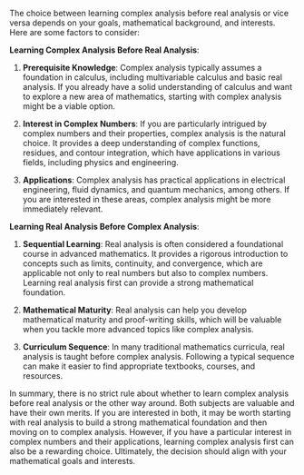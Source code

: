 The choice between learning complex analysis before real analysis or vice versa depends on your goals, mathematical background, and interests. Here are some factors to consider:

**Learning Complex Analysis Before Real Analysis**:

1. **Prerequisite Knowledge**: Complex analysis typically assumes a foundation in calculus, including multivariable calculus and basic real analysis. If you already have a solid understanding of calculus and want to explore a new area of mathematics, starting with complex analysis might be a viable option.

2. **Interest in Complex Numbers**: If you are particularly intrigued by complex numbers and their properties, complex analysis is the natural choice. It provides a deep understanding of complex functions, residues, and contour integration, which have applications in various fields, including physics and engineering.

3. **Applications**: Complex analysis has practical applications in electrical engineering, fluid dynamics, and quantum mechanics, among others. If you are interested in these areas, complex analysis might be more immediately relevant.

**Learning Real Analysis Before Complex Analysis**:

1. **Sequential Learning**: Real analysis is often considered a foundational course in advanced mathematics. It provides a rigorous introduction to concepts such as limits, continuity, and convergence, which are applicable not only to real numbers but also to complex numbers. Learning real analysis first can provide a strong mathematical foundation.

2. **Mathematical Maturity**: Real analysis can help you develop mathematical maturity and proof-writing skills, which will be valuable when you tackle more advanced topics like complex analysis.

3. **Curriculum Sequence**: In many traditional mathematics curricula, real analysis is taught before complex analysis. Following a typical sequence can make it easier to find appropriate textbooks, courses, and resources.

In summary, there is no strict rule about whether to learn complex analysis before real analysis or the other way around. Both subjects are valuable and have their own merits. If you are interested in both, it may be worth starting with real analysis to build a strong mathematical foundation and then moving on to complex analysis. However, if you have a particular interest in complex numbers and their applications, learning complex analysis first can also be a rewarding choice. Ultimately, the decision should align with your mathematical goals and interests.

